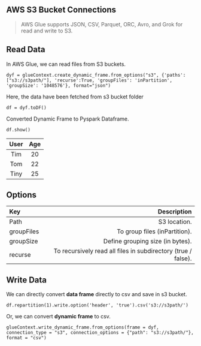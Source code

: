 ## AWS S3 Bucket Connections

> AWS Glue supports JSON, CSV, Parquet, ORC, Avro, and Grok for read and write to S3.

Read Data
-
In AWS Glue, we can read files from S3 buckets.

`
dyf = glueContext.create_dynamic_frame.from_options("s3", {'paths': ["s3://s3path/"], 'recurse':True, 'groupFiles': 'inPartition', 'groupSize': '1048576'}, format="json")
`

Here, the data have been fetched from s3 bucket folder

`df = dyf.toDF()`

Converted Dynamic Frame to Pyspark Dataframe.

`df.show()`

| **User** | **Age** |
|:----:|:---:|
| Tim | 20 |
| Tom | 22 |
| Tiny | 25 |

Options
-

| Key | Description|
|:----|-----------:|
| Path | S3 location.|
| groupFiles | To group files (inPartition).|
| groupSize | Define grouping size (in bytes).|
| recurse | To recursively read all files in subdirectory (true / false).|

Write Data
-

We can directly convert **data frame** directly to csv and save in s3 bucket.

`df.repartition(1).write.option('header', 'true').csv('s3://s3path/')`

Or, we can convert **dynamic frame** to csv.

`glueContext.write_dynamic_frame.from_options(frame = dyf,
           connection_type = "s3",
           connection_options = {"path": "s3://s3path/"},
           format = "csv")`



